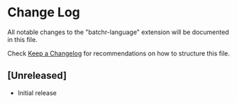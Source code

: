 # Change Log

All notable changes to the "batchr-language" extension will be documented in this file.

Check [Keep a Changelog](http://keepachangelog.com/) for recommendations on how to structure this file.

## [Unreleased]

- Initial release
